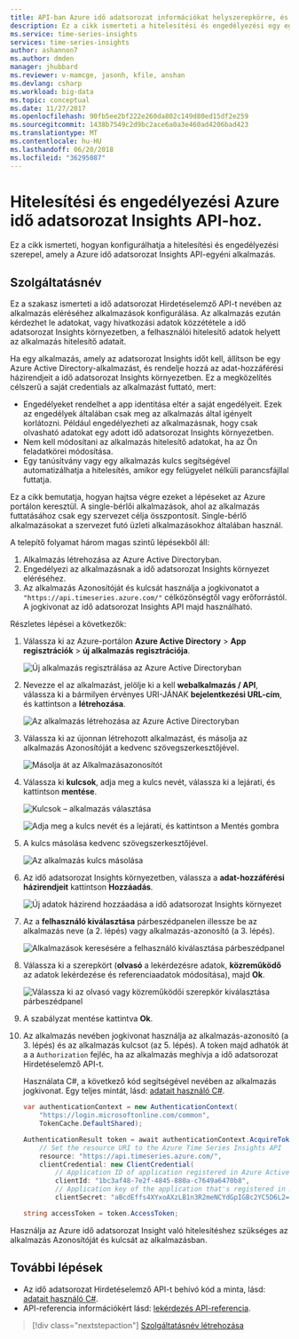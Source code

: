 ```yaml
---
title: API-ban Azure idő adatsorozat információkat helyszerepkörre, és hogyan
description: Ez a cikk ismerteti a hitelesítési és engedélyezési egy egyéni a Azure idő adatsorozat Insights API-alkalmazások konfigurálása.
ms.service: time-series-insights
services: time-series-insights
author: ashannon7
ms.author: dmden
manager: jhubbard
ms.reviewer: v-mamcge, jasonh, kfile, anshan
ms.devlang: csharp
ms.workload: big-data
ms.topic: conceptual
ms.date: 11/27/2017
ms.openlocfilehash: 90fb5ee2bf222e260da802c149d80ed15df2e259
ms.sourcegitcommit: 1438b7549c2d9bc2ace6a0a3e460ad4206bad423
ms.translationtype: MT
ms.contentlocale: hu-HU
ms.lasthandoff: 06/20/2018
ms.locfileid: "36295087"
---
```

# <a name="authentication-and-authorization-for-azure-time-series-insights-api"></a>Hitelesítési és engedélyezési Azure idő adatsorozat Insights API-hoz.

Ez a cikk ismerteti, hogyan konfigurálhatja a hitelesítési és engedélyezési szerepel, amely a Azure idő adatsorozat Insights API-egyéni alkalmazás.

## <a name="service-principal"></a>Szolgáltatásnév

Ez a szakasz ismerteti a idő adatsorozat Hirdetéselemző API-t nevében az alkalmazás eléréséhez alkalmazások konfigurálása. Az alkalmazás ezután kérdezhet le adatokat, vagy hivatkozási adatok közzététele a idő adatsorozat Insights környezetben, a felhasználói hitelesítő adatok helyett az alkalmazás hitelesítő adatait.

Ha egy alkalmazás, amely az adatsorozat Insights időt kell, állítson be egy Azure Active Directory-alkalmazást, és rendelje hozzá az adat-hozzáférési házirendjeit a idő adatsorozat Insights környezetben. Ez a megközelítés célszerű a saját credentials az alkalmazást futtató, mert:

* Engedélyeket rendelhet a app identitása eltér a saját engedélyeit. Ezek az engedélyek általában csak meg az alkalmazás által igényelt korlátozni. Például engedélyezheti az alkalmazásnak, hogy csak olvasható adatokat egy adott idő adatsorozat Insights környezetben.
* Nem kell módosítani az alkalmazás hitelesítő adatokat, ha az Ön feladatkörei módosítása.
* Egy tanúsítvány vagy egy alkalmazás kulcs segítségével automatizálhatja a hitelesítés, amikor egy felügyelet nélküli parancsfájllal futtatja.

Ez a cikk bemutatja, hogyan hajtsa végre ezeket a lépéseket az Azure portálon keresztül. A single-bérlői alkalmazások, ahol az alkalmazás futtatásához csak egy szervezet célja összpontosít. Single-bérlő alkalmazásokat a szervezet futó üzleti alkalmazásokhoz általában használ.

A telepítő folyamat három magas szintű lépésekből áll:

1. Alkalmazás létrehozása az Azure Active Directoryban.
2. Engedélyezi az alkalmazásnak a idő adatsorozat Insights környezet eléréséhez.
3. Az alkalmazás Azonosítóját és kulcsát használja a jogkivonatot a `"https://api.timeseries.azure.com/"` célközönségtől vagy erőforrástól. A jogkivonat az idő adatsorozat Insights API majd használható.

Részletes lépései a következők:

1. Válassza ki az Azure-portálon **Azure Active Directory** > **App regisztrációk** > **új alkalmazás regisztrációja**.

   ![Új alkalmazás regisztrálása az Azure Active Directoryban](media/authentication-and-authorization/active-directory-new-application-registration.png)  

2. Nevezze el az alkalmazást, jelölje ki a kell **webalkalmazás / API**, válassza ki a bármilyen érvényes URI-JÁNAK **bejelentkezési URL-cím**, és kattintson a **létrehozása**.

   ![Az alkalmazás létrehozása az Azure Active Directoryban](media/authentication-and-authorization/active-directory-create-web-api-application.png)

3. Válassza ki az újonnan létrehozott alkalmazást, és másolja az alkalmazás Azonosítóját a kedvenc szövegszerkesztőjével.

   ![Másolja át az Alkalmazásazonosítót](media/authentication-and-authorization/active-directory-copy-application-id.png)

4. Válassza ki **kulcsok**, adja meg a kulcs nevét, válassza ki a lejárati, és kattintson **mentése**.

   ![Kulcsok – alkalmazás választása](media/authentication-and-authorization/active-directory-application-keys.png)

   ![Adja meg a kulcs nevét és a lejárati, és kattintson a Mentés gombra](media/authentication-and-authorization/active-directory-application-keys-save.png)

5. A kulcs másolása kedvenc szövegszerkesztőjével.

   ![Az alkalmazás kulcs másolása](media/authentication-and-authorization/active-directory-copy-application-key.png)

6. Az idő adatsorozat Insights környezetben, válassza a **adat-hozzáférési házirendjeit** kattintson **Hozzáadás**.

   ![Új adatok házirend hozzáadása a idő adatsorozat Insights környezet](media/authentication-and-authorization/time-series-insights-data-access-policies-add.png)

7. Az a **felhasználó kiválasztása** párbeszédpanelen illessze be az alkalmazás neve (a 2. lépés) vagy alkalmazás-azonosító (a 3. lépés).

   ![Alkalmazások keresésére a felhasználó kiválasztása párbeszédpanel](media/authentication-and-authorization/time-series-insights-data-access-policies-select-user.png)

8. Válassza ki a szerepkört (**olvasó** a lekérdezésre adatok, **közreműködő** az adatok lekérdezése és referenciaadatok módosítása), majd **Ok**.

   ![Válassza ki az olvasó vagy közreműködői szerepkör kiválasztása párbeszédpanel](media/authentication-and-authorization/time-series-insights-data-access-policies-select-role.png)

9. A szabályzat mentése kattintva **Ok**.

10. Az alkalmazás nevében jogkivonat használja az alkalmazás-azonosító (a 3. lépés) és az alkalmazás kulcsot (az 5. lépés). A token majd adhatók át a a `Authorization` fejléc, ha az alkalmazás meghívja a idő adatsorozat Hirdetéselemző API-t.

    Használata C#, a következő kód segítségével nevében az alkalmazás jogkivonat. Egy teljes mintát, lásd: [adatait használó C#](time-series-insights-query-data-csharp.md).

    ```csharp
    var authenticationContext = new AuthenticationContext(
        "https://login.microsoftonline.com/common",
        TokenCache.DefaultShared);

    AuthenticationResult token = await authenticationContext.AcquireTokenAsync(
        // Set the resource URI to the Azure Time Series Insights API
        resource: "https://api.timeseries.azure.com/", 
        clientCredential: new ClientCredential(
            // Application ID of application registered in Azure Active Directory
            clientId: "1bc3af48-7e2f-4845-880a-c7649a6470b8", 
            // Application key of the application that's registered in Azure Active Directory
            clientSecret: "aBcdEffs4XYxoAXzLB1n3R2meNCYdGpIGBc2YC5D6L2="));

    string accessToken = token.AccessToken;
    ```

Használja az Azure idő adatsorozat Insight való hitelesítéshez szükséges az alkalmazás Azonosítóját és kulcsát az alkalmazásban. 

## <a name="next-steps"></a>További lépések
- Az idő adatsorozat Hirdetéselemző API-t behívó kód a minta, lásd: [adatait használó C#](time-series-insights-query-data-csharp.md).
- API-referencia információkért lásd: [lekérdezés API-referencia](/rest/api/time-series-insights/time-series-insights-reference-queryapi).

> [!div class="nextstepaction"]
> [Szolgáltatásnév létrehozása](../azure-resource-manager/resource-group-create-service-principal-portal.md)
